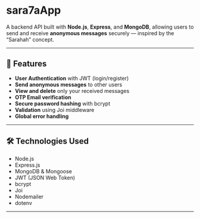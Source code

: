 # sara7aApp
A backend API built with **Node.js**, **Express**, and **MongoDB**, allowing users to send and receive **anonymous messages** securely — inspired by the “Sarahah” concept.

---

## 🚀 Features
- **User Authentication** with JWT (login/register)
- **Send anonymous messages** to other users
- **View and delete** only your received messages
- **OTP Email verification**
- **Secure password hashing** with bcrypt
- **Validation** using Joi middleware
- **Global error handling**

---

## 🛠️ Technologies Used
- Node.js  
- Express.js  
- MongoDB & Mongoose  
- JWT (JSON Web Token)  
- bcrypt  
- Joi  
- Nodemailer  
- dotenv

---


